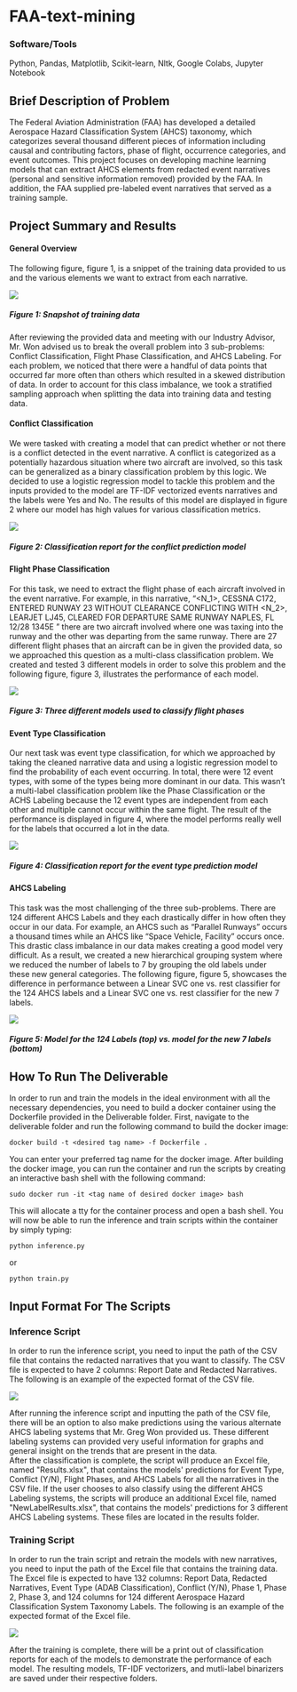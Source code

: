 # FAA-text-mining

### Software/Tools
Python, Pandas, Matplotlib, Scikit-learn, Nltk, Google Colabs, Jupyter Notebook

## Brief Description of Problem
The Federal Aviation Administration (FAA) has developed a detailed Aerospace Hazard Classification System (AHCS) taxonomy, which categorizes several thousand different pieces of information including causal and contributing factors, phase of flight, occurrence categories, and event outcomes. This project focuses on developing machine learning models that can extract AHCS elements from redacted event narratives (personal and sensitive information removed) provided by the FAA. In addition, the FAA supplied pre-labeled event narratives that served as a training sample.

## Project Summary and Results

#### General Overview
The following figure, figure 1, is a snippet of the training data provided to us and the various elements we want to extract from each narrative.
  
![](images/fig1.png)
##### Figure 1: Snapshot of training data

After reviewing the provided data and meeting with our Industry Advisor, Mr. Won advised us to break the overall problem into 3 sub-problems: Conflict Classification, Flight Phase Classification, and AHCS Labeling. For each problem, we noticed that there were a handful of data points that occurred far more often than others which resulted in a skewed distribution of data. In order to account for this class imbalance, we took a stratified sampling approach when splitting the data into training data and testing data.  

#### Conflict Classification
We were tasked with creating a model that can predict whether or not there is a conflict detected in the event narrative. A conflict is categorized as a potentially hazardous situation where two aircraft are involved, so this task can be generalized as a binary classification problem by this logic. We decided to use a logistic regression model to tackle this problem and the inputs provided to the model are TF-IDF vectorized events narratives and the labels were Yes and No. The results of this model are displayed in figure 2 where our model has high values for various classification metrics.

![](images/fig2.png)
##### Figure 2: Classification report for the conflict prediction model 

#### Flight Phase Classification
For this task, we need to extract the flight phase of each aircraft involved in the event narrative. For example, in this narrative, “<N_1>, CESSNA C172, ENTERED RUNWAY 23 WITHOUT CLEARANCE CONFLICTING WITH <N_2>, LEARJET LJ45, CLEARED FOR DEPARTURE SAME RUNWAY NAPLES, FL 12/28 1345E ” there are two aircraft involved where one was taxing into the runway and the other was departing from the same runway. There are 27 different flight phases that an aircraft can be in given the provided data, so we approached this question as a multi-class classification problem. We created and tested 3 different models in order to solve this problem and the following figure, figure 3, illustrates the performance of each model.

![](images/fig3.png)  
##### Figure 3: Three different models used to classify flight phases

#### Event Type Classification
Our next task was event type classification, for which we approached by taking the cleaned narrative data and using a logistic regression model to find the probability of each event occurring. In total, there were 12 event types, with some of the types being more dominant in our data. This wasn’t a multi-label classification problem like the Phase Classification or the ACHS Labeling because the 12 event types are independent from each other and multiple cannot occur within the same flight. The result of the performance is displayed in figure 4, where the model performs really well for the labels that occurred a lot in the data.

![](images/fig4.png)
##### Figure 4: Classification report for the event type prediction model

#### AHCS Labeling
This task was the most challenging of the three sub-problems. There are 124 different AHCS Labels and they each drastically differ in how often they occur in our data. For example, an AHCS such as “Parallel Runways” occurs a thousand times while an AHCS like “Space Vehicle, Facility” occurs once. This drastic class imbalance in our data makes creating a good model very difficult. As a result, we created a new hierarchical grouping system where we reduced the number of labels to 7 by grouping the old labels under these new general categories. The following figure, figure 5, showcases the difference in performance between a Linear SVC one vs. rest classifier for the 124 AHCS labels and a Linear SVC one vs. rest classifier for the new 7 labels.

![](images/fig5.png)
##### Figure 5: Model for the 124 Labels (top) vs. model for the new 7 labels (bottom)

## How To Run The Deliverable
In order to run and train the models in the ideal environment with all the necessary dependencies, you need to build a docker container using the Dockerfile provided in the Deliverable folder. First, navigate to the deliverable folder and run the following command to build the docker image: 
```
docker build -t <desired tag name> -f Dockerfile .
```
You can enter your preferred tag name for the docker image. After building the docker image, you can run the container and run the scripts by creating an interactive bash shell with the following command:
```
sudo docker run -it <tag name of desired docker image> bash
```
This will allocate a tty for the container process and open a bash shell. You will now be able to run the inference and train scripts within the container by simply typing:
```
python inference.py
```
or 
```
python train.py
```

## Input Format For The Scripts
### **Inference Script**
In order to run the inference script, you need to input the path of the CSV file that contains the redacted narratives that you want to classify. The CSV file is expected to have 2 columns: Report Date and Redacted Narratives. The following is an example of the expected format of the CSV file. 

![](images/csv_example.png)

After running the inference script and inputting the path of the CSV file, there will be an option to also make predictions using the various alternate AHCS labeling systems that Mr. Greg Won provided us. These different labeling systems can provided very useful information for graphs and general insight on the trends that are present in the data.<br/>
After the classification is complete, the script will produce an Excel file, named "Results.xlsx", that contains the models' predictions for Event Type, Conflict (Y/N), Flight Phases, and AHCS Labels for all the narratives in the CSV file. If the user chooses to also classify using the different AHCS Labeling systems, the scripts will produce an additional Excel file, named "NewLabelResults.xlsx", that contains the models' predictions for 3 different AHCS Labeling systems. These files are located in the results folder.

### **Training Script**
In order to run the train script and retrain the models with new narratives, you need to input the path of the Excel file that contains the training data. The Excel file is expected to have 132 columns: Report Data, Redacted Narratives, Event Type (ADAB Classification), Conflict (Y/N), Phase 1, Phase 2, Phase 3, and 124 columns for 124 different Aerospace Hazard Classification System Taxonomy Labels. The following is an example of the expected format of the Excel file.

![](images/excel_example.png)

After the training is complete, there will be a print out of classification reports for each of the models to demonstrate the performance of each model. The resulting models, TF-IDF vectorizers, and mutli-label binarizers are saved under their respective folders. 